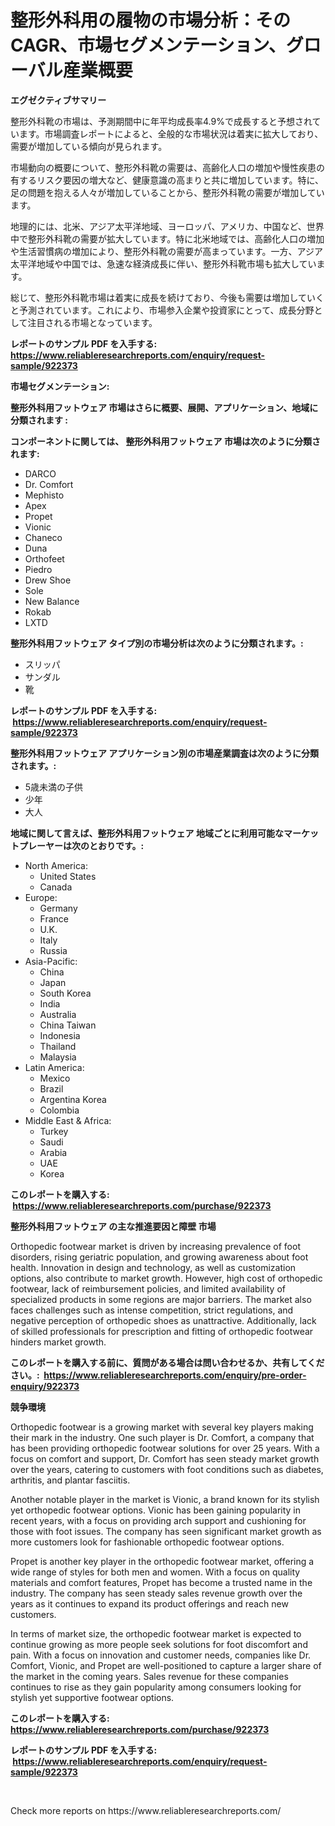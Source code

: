 <p><h1>整形外科用の履物の市場分析：そのCAGR、市場セグメンテーション、グローバル産業概要</h1></p><p><strong>エグゼクティブサマリー</strong></p>
<p><p>整形外科靴の市場は、予測期間中に年平均成長率4.9%で成長すると予想されています。市場調査レポートによると、全般的な市場状況は着実に拡大しており、需要が増加している傾向が見られます。</p><p>市場動向の概要について、整形外科靴の需要は、高齢化人口の増加や慢性疾患の有するリスク要因の増大など、健康意識の高まりと共に増加しています。特に、足の問題を抱える人々が増加していることから、整形外科靴の需要が増加しています。</p><p>地理的には、北米、アジア太平洋地域、ヨーロッパ、アメリカ、中国など、世界中で整形外科靴の需要が拡大しています。特に北米地域では、高齢化人口の増加や生活習慣病の増加により、整形外科靴の需要が高まっています。一方、アジア太平洋地域や中国では、急速な経済成長に伴い、整形外科靴市場も拡大しています。</p><p>総じて、整形外科靴市場は着実に成長を続けており、今後も需要は増加していくと予測されています。これにより、市場参入企業や投資家にとって、成長分野として注目される市場となっています。</p></p>
<p><strong>レポートのサンプル PDF を入手する: <a href="https://www.reliableresearchreports.com/enquiry/request-sample/922373">https://www.reliableresearchreports.com/enquiry/request-sample/922373</a></strong></p>
<p><strong>市場セグメンテーション:</strong></p>
<p><strong> 整形外科用フットウェア 市場はさらに概要、展開、アプリケーション、地域に分類されます :</strong></p>
<p><strong>コンポーネントに関しては、 整形外科用フットウェア 市場は次のように分類されます: &nbsp;</strong></p>
<p><ul><li>DARCO</li><li>Dr. Comfort</li><li>Mephisto</li><li>Apex</li><li>Propet</li><li>Vionic</li><li>Chaneco</li><li>Duna</li><li>Orthofeet</li><li>Piedro</li><li>Drew Shoe</li><li>Sole</li><li>New Balance</li><li>Rokab</li><li>LXTD</li></ul></p>
<p><strong> 整形外科用フットウェア タイプ別の市場分析は次のように分類されます。:</strong></p>
<p><ul><li>スリッパ</li><li>サンダル</li><li>靴</li></ul></p>
<p><strong>レポートのサンプル PDF を入手する: &nbsp;<a href="https://www.reliableresearchreports.com/enquiry/request-sample/922373">https://www.reliableresearchreports.com/enquiry/request-sample/922373</a></strong></p>
<p><strong> 整形外科用フットウェア アプリケーション別の市場産業調査は次のように分類されます。:</strong></p>
<p><ul><li>5歳未満の子供</li><li>少年</li><li>大人</li></ul></p>
<p><strong>地域に関して言えば、整形外科用フットウェア 地域ごとに利用可能なマーケットプレーヤーは次のとおりです。:</strong></p>
<p><ul>
    <li>
        North America:
        <ul>
            <li>United States</li>
            <li>Canada</li>
        </ul>
    </li>
    <li>
        Europe:
        <ul>
            <li>Germany</li>
            <li>France</li>
            <li>U.K.</li>
            <li>Italy</li>
            <li>Russia</li>
        </ul>
    </li>
    <li>
        Asia-Pacific:
        <ul>
            <li>China</li>
            <li>Japan</li>
            <li>South Korea</li>
            <li>India</li>
            <li>Australia</li>
            <li>China Taiwan</li>
            <li>Indonesia</li>
            <li>Thailand</li>
            <li>Malaysia</li>
        </ul>
    </li>
    <li>
        Latin America:
        <ul>
            <li>Mexico</li>
            <li>Brazil</li>
            <li>Argentina Korea</li>
            <li>Colombia</li>
        </ul>
    </li>
    <li>
        Middle East & Africa:
        <ul>
            <li>Turkey</li>
            <li>Saudi</li>
            <li>Arabia</li>
            <li>UAE</li>
            <li>Korea</li>
        </ul>
    </li>
    </ul></p>
<p><strong>このレポートを購入する: &nbsp;<a href="https://www.reliableresearchreports.com/purchase/922373">https://www.reliableresearchreports.com/purchase/922373</a></strong></p>
<p><strong>整形外科用フットウェア の主な推進要因と障壁 市場</strong></p>
<p><p>Orthopedic footwear market is driven by increasing prevalence of foot disorders, rising geriatric population, and growing awareness about foot health. Innovation in design and technology, as well as customization options, also contribute to market growth. However, high cost of orthopedic footwear, lack of reimbursement policies, and limited availability of specialized products in some regions are major barriers. The market also faces challenges such as intense competition, strict regulations, and negative perception of orthopedic shoes as unattractive. Additionally, lack of skilled professionals for prescription and fitting of orthopedic footwear hinders market growth.</p></p>
<p><strong>このレポートを購入する前に、質問がある場合は問い合わせるか、共有してください。:&nbsp; <a href="https://www.reliableresearchreports.com/enquiry/pre-order-enquiry/922373">https://www.reliableresearchreports.com/enquiry/pre-order-enquiry/922373</a></strong></p>
<p><strong>競争環境</strong></p>
<p><p>Orthopedic footwear is a growing market with several key players making their mark in the industry. One such player is Dr. Comfort, a company that has been providing orthopedic footwear solutions for over 25 years. With a focus on comfort and support, Dr. Comfort has seen steady market growth over the years, catering to customers with foot conditions such as diabetes, arthritis, and plantar fasciitis.</p><p>Another notable player in the market is Vionic, a brand known for its stylish yet orthopedic footwear options. Vionic has been gaining popularity in recent years, with a focus on providing arch support and cushioning for those with foot issues. The company has seen significant market growth as more customers look for fashionable orthopedic footwear options.</p><p>Propet is another key player in the orthopedic footwear market, offering a wide range of styles for both men and women. With a focus on quality materials and comfort features, Propet has become a trusted name in the industry. The company has seen steady sales revenue growth over the years as it continues to expand its product offerings and reach new customers.</p><p>In terms of market size, the orthopedic footwear market is expected to continue growing as more people seek solutions for foot discomfort and pain. With a focus on innovation and customer needs, companies like Dr. Comfort, Vionic, and Propet are well-positioned to capture a larger share of the market in the coming years. Sales revenue for these companies continues to rise as they gain popularity among consumers looking for stylish yet supportive footwear options.</p></p>
<p><strong>このレポートを購入する: &nbsp; <a href="https://www.reliableresearchreports.com/purchase/922373">https://www.reliableresearchreports.com/purchase/922373</a></strong></p>
<p><strong>レポートのサンプル PDF を入手する: &nbsp;<a href="https://www.reliableresearchreports.com/enquiry/request-sample/922373">https://www.reliableresearchreports.com/enquiry/request-sample/922373</a></strong><strong></strong></p>
<p>&nbsp;</p>
<p>Check more reports on https://www.reliableresearchreports.com/</p>